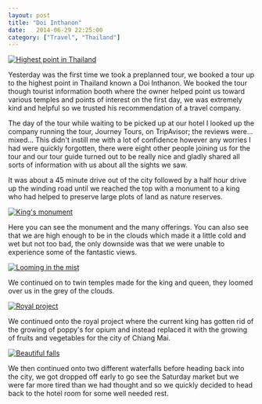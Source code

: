 ```yaml
---
layout: post
title: "Doi Inthanon"
date:   2014-06-29 22:25:00
category: ["Travel", "Thailand"]
---
```


[![Highest point in Thailand](http://i.imgur.com/y2ze0ljl.jpg)](http://i.imgur.com/y2ze0lj.jpg)

Yesterday was the first time we took a preplanned tour, we booked a tour up to the highest point in Thailand known a Doi Inthanon. We booked the tour though tourist information booth where the owner helped point us toward various temples and points of interest on the first day, we was extremely kind and helpful so we trusted his recommendation of a travel company.

The day of the tour while waiting to be picked up at our hotel I looked up the company running the tour, Journey Tours, on TripAvisor; the reviews were... mixed... This didn't instill me with a lot of confidence however any worries I had were quickly forgotten, there were eight other people joining us for the tour and our tour guide turned out to be really nice and gladly shared all sorts of information with us about all the sights we saw.

It was about a 45 minute drive out of the city followed by a half hour drive up the winding road until we reached the top with a monument to a king who had helped to preserve large plots of land as nature reserves.

[![King's monument](http://i.imgur.com/pBb2efyl.jpg)](http://i.imgur.com/pBb2efy.jpg)

Here you can see the monument and the many offerings. You can also see that we are high enough to be in the clouds which made it a little cold and wet but not too bad, the only downside was that we were unable to experience some of the fantastic views.

[![Looming in the mist](http://i.imgur.com/B6rX7ETl.jpg)](http://i.imgur.com/B6rX7ET.jpg)

We continued on to twin temples made for the king and queen, they loomed over us in the grey of the clouds.

[![Royal project](http://i.imgur.com/bqVOlQVl.jpg)](http://i.imgur.com/bqVOlQV.jpg)

We continued onto the royal project where the current king has gotten rid of the growing of poppy's for opium and instead replaced it with the growing of fruits and vegetables for the city of Chiang Mai.

[![Beautiful falls](http://i.imgur.com/safuMJel.jpg)](http://i.imgur.com/safuMJe.jpg)

We then continued onto two different waterfalls before heading back into the city, we got dropped off early to go see the Saturday market but we were far more tired than we had thought and so we quickly decided to head back to the hotel room for some well needed rest.
